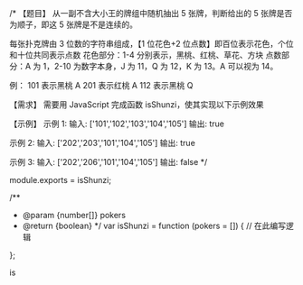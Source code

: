 /\*
【题目】
从一副不含大小王的牌组中随机抽出 5 张牌，判断给出的 5 张牌是否为顺子，即这 5 张牌是不是连续的。

每张扑克牌由 3 位数的字符串组成，【1 位花色+2 位点数】即百位表示花色，个位和十位共同表示点数
花色部分：1-4 分别表示，黑桃、红桃、草花、方块
点数部分：A 为 1，2-10 为数字本身，J 为 11，Q 为 12，K 为 13。A 可以视为 14。

例：
101 表示黑桃 A
201 表示红桃 A
112 表示黑桃 Q

【需求】
需要用 JavaScript 完成函数 isShunzi，使其实现以下示例效果

【示例】
示例 1:
输入: ['101','102','103','104','105']
输出: true

示例 2:
输入: ['202','203','101','104','105']
输出: true

示例 3:
输入: ['202','206','101','104','105']
输出: false
\*/

module.exports = isShunzi;

/\*\*

- @param {number[]} pokers
- @return {boolean}
  \*/
  var isShunzi = function (pokers = []) {
  // 在此编写逻辑

};

is
